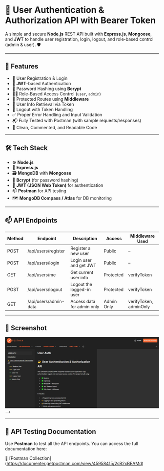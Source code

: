 # 🔐 User Authentication & Authorization API with Bearer Token

A simple and secure **Node.js** REST API built with **Express.js**, **Mongoose**, and **JWT** to handle user registration, login, logout, and role-based control (admin & user).  🛡

---

## 🚀 Features

- 👥 User Registration & Login
- 🔐 **JWT**-based Authentication
- 🧂 Password Hashing using **Bcrypt**
- 👮‍♂️ Role-Based Access Control (`user`, `admin`)
- 🔏 Protected Routes using **Middleware**
- 📃 User Info Retrieval via Token
- 🚪 Logout with Token Handling
- ✅ Proper Error Handling and Input Validation
- 📬 Fully Tested with Postman (with sample requests/responses)
- 📄 Clean, Commented, and Readable Code

---

## 🛠 Tech Stack

- ⚙ **Node.js**
- 🚂 **Express.js**
- 🗃 **MongoDB** with **Mongoose**
- 🧂 **Bcrypt** (for password hashing)
- 🔐 **JWT (JSON Web Token)** for authentication
- 📫 **Postman** for API testing
- 🗺 **MongoDB Compass / Atlas** for DB monitoring

---

## 📫 API Endpoints

| Method | Endpoint                 | Description                      | Access      | Middleware Used            |
|--------|--------------------------|----------------------------------|-------------|-----------------------------|
| POST   | /api/users/register      | Register a new user              | Public      | –                           |
| POST   | /api/users/login         | Login user and get JWT           | Public      | –                           |
| GET    | /api/users/me            | Get current user info            | Protected   | verifyToken                 |
| POST   | /api/users/logout        | Logout the logged-in user        | Protected   | verifyToken                 |
| GET    | /api/users/admin-data    | Access data for admin only       | Admin Only  | verifyToken, adminOnly      |
    
---

## 📸 Screenshot

![alt text](image.png) -->

---
 
## 🧪 API Testing Documentation

Use **Postman** to test all the API endpoints. You can access the full documentation here:

🔗 [Postman Collection] (https://documenter.getpostman.com/view/45958415/2sB2xBEAMd)